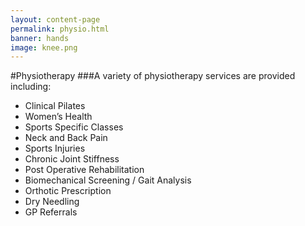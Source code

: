 ```yaml
---
layout: content-page
permalink: physio.html
banner: hands
image: knee.png
---
```

#Physiotherapy
###A variety of physiotherapy services are provided including:

- Clinical Pilates
- Women’s Health
- Sports Specific Classes
- Neck and Back Pain
- Sports Injuries
- Chronic Joint Stiffness
- Post Operative Rehabilitation
- Biomechanical Screening / Gait Analysis
- Orthotic Prescription
- Dry Needling
- GP Referrals
